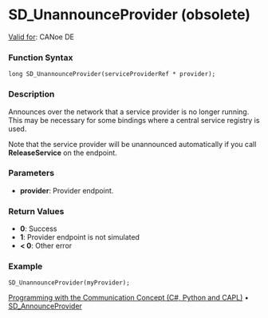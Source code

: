# SD_UnannounceProvider (obsolete)

[Valid for](../../../Shared/FeatureAvailability.md): CANoe DE

### Function Syntax

```plaintext
long SD_UnannounceProvider(serviceProviderRef * provider);
```

### Description

Announces over the network that a service provider is no longer running. This may be necessary for some bindings where a central service registry is used.

Note that the service provider will be unannounced automatically if you call **ReleaseService** on the endpoint.

### Parameters

- **provider**: Provider endpoint.

### Return Values

- **0**: Success
- **1**: Provider endpoint is not simulated
- **< 0**: Other error

### Example

```plaintext
SD_UnannounceProvider(myProvider);
```

[Programming with the Communication Concept (C#, Python and CAPL)](../../../CANoeCANalyzer/CommunicationConcept/Programming/CCP.md) • [SD_AnnounceProvider](CAPLfunctionSDAnnounceProvider.md)
